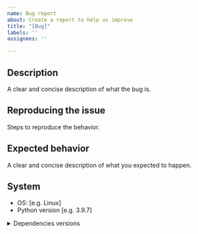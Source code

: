 ```yaml
---
name: Bug report
about: Create a report to help us improve
title: "[Bug]"
labels: ''
assignees: ''

---
```


## Description
A clear and concise description of what the bug is.

## Reproducing the issue
Steps to reproduce the behavior.

## Expected behavior
A clear and concise description of what you expected to happen.

## System
 - OS: [e.g. Linux]
 - Python version [e.g. 3.9.7]
<details>
<summary>Dependencies versions</summary>
<br>
Paste here what 'pip list' gives you.
</details>
